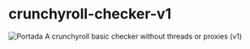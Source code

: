 # crunchyroll-checker-v1
![Portada](https://github.com/johanmess/crunchyroll-checker-v1/assets/137084969/de12e1a6-b22a-49bd-ab9c-1648d28e904e)
A crunchyroll basic checker without threads or proxies (v1) 
